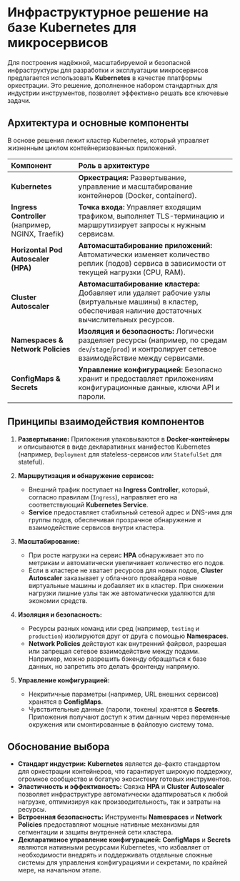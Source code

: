 # Инфраструктурное решение на базе Kubernetes для микросервисов

Для построения надёжной, масштабируемой и безопасной инфраструктуры для разработки и эксплуатации микросервисов предлагается использовать **Kubernetes** в качестве платформы оркестрации. Это решение, дополненное набором стандартных для индустрии инструментов, позволяет эффективно решать все ключевые задачи.

## Архитектура и основные компоненты

В основе решения лежит кластер Kubernetes, который управляет жизненным циклом контейнеризованных приложений.

| Компонент | Роль в архитектуре |
| :--- | :--- |
| **Kubernetes** | **Оркестрация:** Развертывание, управление и масштабирование контейнеров (Docker, containerd). |
| **Ingress Controller** (например, NGINX, Traefik) | **Точка входа:** Управляет входящим трафиком, выполняет TLS-терминацию и маршрутизирует запросы к нужным сервисам. |
| **Horizontal Pod Autoscaler (HPA)** | **Автомасштабирование приложений:** Автоматически изменяет количество реплик (подов) сервиса в зависимости от текущей нагрузки (CPU, RAM). |
| **Cluster Autoscaler** | **Автомасштабирование кластера:** Добавляет или удаляет рабочие узлы (виртуальные машины) в кластер, обеспечивая наличие достаточных вычислительных ресурсов. |
| **Namespaces & Network Policies** | **Изоляция и безопасность:** Логически разделяет ресурсы (например, по средам `dev`/`stage`/`prod`) и контролирует сетевое взаимодействие между сервисами. |
| **ConfigMaps & Secrets** | **Управление конфигурацией:** Безопасно хранит и предоставляет приложениям конфигурационные данные, ключи API и пароли. |

## Принципы взаимодействия компонентов

1.  **Развертывание:** Приложения упаковываются в **Docker-контейнеры** и описываются в виде декларативных манифестов Kubernetes (например, `Deployment` для stateless-сервисов или `StatefulSet` для stateful).

2.  **Маршрутизация и обнаружение сервисов:**
    *   Внешний трафик поступает на **Ingress Controller**, который, согласно правилам (`Ingress`), направляет его на соответствующий **Kubernetes Service**.
    *   **Service** предоставляет стабильный сетевой адрес и DNS-имя для группы подов, обеспечивая прозрачное обнаружение и взаимодействие сервисов внутри кластера.

3.  **Масштабирование:**
    *   При росте нагрузки на сервис **HPA** обнаруживает это по метрикам и автоматически увеличивает количество его подов.
    *   Если в кластере не хватает ресурсов для новых подов, **Cluster Autoscaler** заказывает у облачного провайдера новые виртуальные машины и добавляет их в кластер. При снижении нагрузки лишние узлы так же автоматически удаляются для экономии средств.

4.  **Изоляция и безопасность:**
    *   Ресурсы разных команд или сред (например, `testing` и `production`) изолируются друг от друга с помощью **Namespaces**.
    *   **Network Policies** действуют как внутренний файрвол, разрешая или запрещая сетевое взаимодействие между подами. Например, можно разрешить бэкенду обращаться к базе данных, но запретить это делать фронтенду напрямую.

5.  **Управление конфигурацией:**
    *   Некритичные параметры (например, URL внешних сервисов) хранятся в **ConfigMaps**.
    *   Чувствительные данные (пароли, токены) хранятся в **Secrets**. Приложения получают доступ к этим данным через переменные окружения или смонтированные в файловую систему тома.

## Обоснование выбора

*   **Стандарт индустрии:** **Kubernetes** является де-факто стандартом для оркестрации контейнеров, что гарантирует широкую поддержку, огромное сообщество и богатую экосистему готовых инструментов.
*   **Эластичность и эффективность:** Связка **HPA** и **Cluster Autoscaler** позволяет инфраструктуре автоматически адаптироваться к любой нагрузке, оптимизируя как производительность, так и затраты на ресурсы.
*   **Встроенная безопасность:** Инструменты **Namespaces** и **Network Policies** предоставляют мощные нативные механизмы для сегментации и защиты внутренней сети кластера.
*   **Декларативное управление конфигурацией:** **ConfigMaps** и **Secrets** являются нативными ресурсами Kubernetes, что избавляет от необходимости внедрять и поддерживать отдельные сложные системы для управления конфигурациями и секретами, по крайней мере, на начальном этапе.
